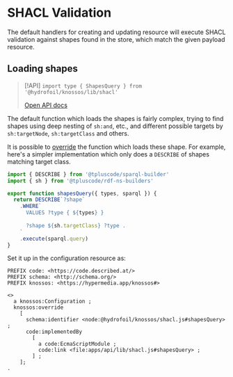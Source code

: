 # SHACL Validation

The default handlers for creating and updating resource will execute SHACL validation against shapes found in the store,
which match the given payload resource.

## Loading shapes

> [!API]
> `import type { ShapesQuery } from '@hydrofoil/knossos/lib/shacl'`
>
> [Open API docs](/api/interfaces/_hydrofoil_knossos_lib_shacl.shapesquery.html)

The default function which loads the shapes is fairly complex, trying to find shapes using deep nesting of `sh:and`, etc.,
and different possible targets by `sh:targetNode`, `sh:targetClass` and others.

It is possible to [override](./configuration.md#code-overrides) the function which loads these shape. For example, here's
a simpler implementation which only does a `DESCRIBE` of shapes matching target class.

```js
import { DESCRIBE } from '@tpluscode/sparql-builder'
import { sh } from '@tpluscode/rdf-ns-builders'

export function shapesQuery({ types, sparql }) {
  return DESCRIBE`?shape`
    .WHERE`
      VALUES ?type { ${types} }
    
      ?shape ${sh.targetClass} ?type .
    `
    .execute(sparql.query)
}
```

Set it up in the configuration resource as:

```turtle
PREFIX code: <https://code.described.at/>
PREFIX schema: <http://schema.org/>
PREFIX knossos: <https://hypermedia.app/knossos#>

<>
  a knossos:Configuration ;
  knossos:override
    [
      schema:identifier <node:@hydrofoil/knossos/shacl.js#shapesQuery> ;
      code:implementedBy
        [
          a code:EcmaScriptModule ;
          code:link <file:apps/api/lib/shacl.js#shapesQuery> ;
        ] ;
    ];
.
```
